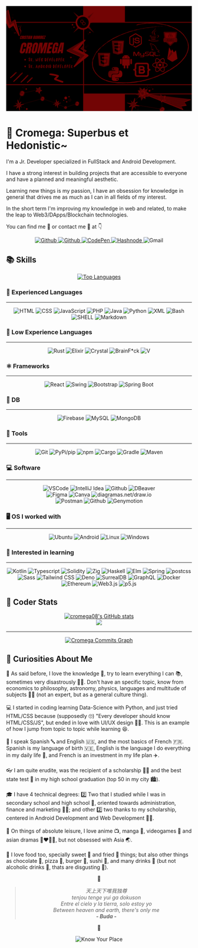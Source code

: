 <div align="center">
  <img src="https://github.com/cromega08/Cromega08/blob/main/imgs/cromega_banner.png?raw=true" alt="Cromega Footer"/>
</div>

# 👑 Cromega: Superbus et Hedonistic~

I'm a Jr. Developer specialized in FullStack and Android Development.

I have a strong interest in building projects that are accessible to everyone and have a planned and meaningful aesthetic.

Learning new things is my passion, I have an obsession for knowledge in general that drives me as much as I can in all fields of my interest.

In the short term I'm improving my knowledge in web and related, to make the leap to Web3/DApps/Blockchain technologies.

You can find me 🖖 or contact me 🤙 at 👇

<div align="center">
  <a href="https://www.github.com/cromega08" target="_blank" rel="noreferrer">
    <img src="https://img.shields.io/badge/-Github-720404?logo=github&logoColor=181717&style=for-the-badge&logoWidth=50" alt="Github">
  </a>
  <a href="https://www.linkedin.com/in/crjrg/" target="_blank" rel="noreferrer">
    <img src="https://img.shields.io/badge/-LinkedIn-720404?logo=linkedin&logoColor=0A66C2&style=for-the-badge&logoWidth=50" alt="Github">
  </a>
  <a href="https://www.codepen.io/cromega08" target="_blank" rel="noreferrer">
    <img src="https://img.shields.io/badge/-CodePen-720404?logo=codepen&logoColor=000000&style=for-the-badge&logoWidth=50" alt="CodePen">
  </a>
  <a href="https://hashnode.com/@Cromega08" target="_blank" rel="noreferrer">
    <img src="https://img.shields.io/badge/-Hashnode-720404?logo=hashnode&logoColor=2962FF&style=for-the-badge&logoWidth=50" alt="Hashnode">
  </a>
    <img src="https://img.shields.io/badge/-cr.jrg08@gmail.com-720404?logo=gmail&logoColor=EA4335&style=for-the-badge&logoWidth=50" alt="Gmail">
</div>

## 📚 Skills

<div align="center">
  <a href="https://github.com/cromega08" align="center"><img src="https://github-readme-stats.vercel.app/api/top-langs/?username=cromega08&langs_count=10&title_color=0891b2&text_color=ffffff&icon_color=0891b2&bg_color=1c1917&hide_border=true&locale=en&custom_title=Top%20%Languages" alt="Top Languages" /></a>
</div>

### 📘 Experienced Languages 
---

<div align="center">
  <img src="https://img.shields.io/badge/-HTML-720404?logo=html5&logoColor=E34F26&style=for-the-badge&logoWidth=50" alt="HTML">
  <img src="https://img.shields.io/badge/-CSS-720404?logo=css3&logoColor=1572B6&style=for-the-badge&logoWidth=50" alt="CSS">
  <img src="https://img.shields.io/badge/-JavaScript-720404?logo=javascript&logoColor=F7DF1E&style=for-the-badge&logoWidth=50" alt="JavaScript">
  <img src="https://img.shields.io/badge/-PHP-720404?logo=php&logoColor=777BB4&style=for-the-badge&logoWidth=50" alt="PHP">
  <img src="https://img.shields.io/badge/-Java-720404?logo=openjdk&logoColor=FFFFFF&style=for-the-badge&logoWidth=50" alt="Java">
  <img src="https://img.shields.io/badge/-Python-720404?logo=python&logoColor=3776AB&style=for-the-badge&logoWidth=50" alt="Python">
  <img src="https://img.shields.io/badge/-XML-720404?logo=xml&logoColor=F7DF1E&style=for-the-badge&logoWidth=50" alt="XML">
  <img src="https://img.shields.io/badge/-Bash-720404?logo=gnubash&logoColor=4EAA25&style=for-the-badge&logoWidth=50" alt="Bash">
  <img src="https://img.shields.io/badge/-SHELL-720404?style=for-the-badge&logoWidth=50" alt="SHELL">  
  <img src="https://img.shields.io/badge/-Markdown-720404?logo=markdown&logoColor=000000&style=for-the-badge&logoWidth=50" alt="Markdown">
</div>

### 📗 Low Experience Languages
---

<div align="center">
  <img src="https://img.shields.io/badge/-Rust-720404?logo=rust&logoColor=000000&style=for-the-badge&logoWidth=50" alt="Rust">
  <img src="https://img.shields.io/badge/-Elixir-720404?logo=elixir&logoColor=4B275F&style=for-the-badge&logoWidth=50" alt="Elixir">
  <img src="https://img.shields.io/badge/-Crystal-720404?logo=crystal&logoColor=000000&style=for-the-badge&logoWidth=50" alt="Crystal">
  <img src="https://img.shields.io/badge/-BrainF*ck-720404?logo=brainfuck&logoColor=000000&style=for-the-badge&logoWidth=50" alt="BrainF*ck">
  <img src="https://img.shields.io/badge/-V-720404?logo=v&logoColor=5D87BF&style=for-the-badge&logoWidth=50" alt="V">
</div>

### ⚛️ Frameworks
---

<div align="center">
  <img src="https://img.shields.io/badge/-React-720404?logo=react&logoColor=61DAFB&style=for-the-badge&logoWidth=50" alt="React">
  <img src="https://img.shields.io/badge/-Swing-720404?logo=swing&logoColor=000000&style=for-the-badge&logoWidth=50" alt="Swing">
  <img src="https://img.shields.io/badge/-Bootstrap-720404?logo=bootstrap&logoColor=7952B3&style=for-the-badge&logoWidth=50" alt="Bootstrap">
  <img src="https://img.shields.io/badge/-Spring Boot-720404?logo=spring boot&logoColor=6DB33F&style=for-the-badge&logoWidth=50" alt="Spring Boot">
</div>

### 📑 DB
---

<div align="center">
  <img src="https://img.shields.io/badge/-Firebase-720404?logo=firebase&logoColor=FFCA28&style=for-the-badge&logoWidth=50" alt="Firebase">
  <img src="https://img.shields.io/badge/-MySQL-720404?logo=mysql&logoColor=4479A1&style=for-the-badge&logoWidth=50" alt="MySQL">
  <img src="https://img.shields.io/badge/-MongoDB-720404?logo=mongodb&logoColor=47A248&style=for-the-badge&logoWidth=50" alt="MongoDB">
</div>

### 🧰 Tools
---

<div align="center">
  <img src="https://img.shields.io/badge/-Git-720404?logo=git&logoColor=F05032&style=for-the-badge&logoWidth=50" alt="Git">
  <img src="https://img.shields.io/badge/-PyPi / pip-720404?logo=pypi&logoColor=3775A9&style=for-the-badge&logoWidth=50" alt="PyPi/pip">
  <img src="https://img.shields.io/badge/-npm-720404?logo=npm&logoColor=CB3837&style=for-the-badge&logoWidth=50" alt="npm">
  <img src="https://img.shields.io/badge/-Cargo-720404?logo=cargo&logoColor=000000&style=for-the-badge&logoWidth=50" alt="Cargo">
  <img src="https://img.shields.io/badge/-Gradle-720404?logo=gradle&logoColor=02303A&style=for-the-badge&logoWidth=50" alt="Gradle">
  <img src="https://img.shields.io/badge/-Maven-720404?logo=apache maven&logoColor=C71A36&style=for-the-badge&logoWidth=50" alt="Maven">
</div>

### 💻 Software
---

<div align="center">
  <img src="https://img.shields.io/badge/-VSCode-720404?logo=visual studio code&logoColor=007ACC&style=for-the-badge&logoWidth=50" alt="VSCode">
  <img src="https://img.shields.io/badge/-IntelliJ Idea-720404?logo=intellij idea&logoColor=000000&style=for-the-badge&logoWidth=50" alt="IntelliJ Idea">
  <img src="https://img.shields.io/badge/-Jupyter-720404?logo=jupyter&logoColor=F37626&style=for-the-badge&logoWidth=50" alt="Github">
   <img src="https://img.shields.io/badge/-DBeaver-720404?logo=dbeavercode&logoColor=000000&style=for-the-badge&logoWidth=50" alt="DBeaver">
  <br/>
  <img src="https://img.shields.io/badge/-Figma-720404?logo=figma&logoColor=F24E1E&style=for-the-badge&logoWidth=50" alt="Figma">
  <img src="https://img.shields.io/badge/-Canva-720404?logo=canva&logoColor=00C4CC&style=for-the-badge&logoWidth=50" alt="Canva">
  <img src="https://img.shields.io/badge/-diagrams.net/draw.io-720404?logo=diagrams.net&logoColor=F08705&style=for-the-badge&logoWidth=50" alt="diagramas.net/draw.io">
  <br/>
  <img src="https://img.shields.io/badge/-Postman-720404?logo=postman&logoColor=FF6C37&style=for-the-badge&logoWidth=50" alt="Postman">
  <img src="https://img.shields.io/badge/-Github-720404?logo=github&logoColor=181717&style=for-the-badge&logoWidth=50" alt="Github">
  <img src="https://img.shields.io/badge/-Genymotion-720404?logo=dbeavercode&logoColor=000000&style=for-the-badge&logoWidth=50" alt="Genymotion">
</div>

### 🖥️ OS I worked with
---

<div align="center">
  <img src="https://img.shields.io/badge/-Ubuntu-720404?logo=ubuntu&logoColor=E95420&style=for-the-badge&logoWidth=50" alt="Ubuntu">
  <img src="https://img.shields.io/badge/-Android-720404?logo=android&logoColor=3DDC84&style=for-the-badge&logoWidth=50" alt="Android">
  <img src="https://img.shields.io/badge/-Linux-720404?logo=linux&logoColor=FCC624&style=for-the-badge&logoWidth=50" alt="Linux">
  <img src="https://img.shields.io/badge/-Windows-720404?logo=windows&logoColor=0078D6&style=for-the-badge&logoWidth=50" alt="Windows">
</div>

### 📓 Interested in learning
---

<div align="center">
  <img src="https://img.shields.io/badge/-Kotlin-720404?logo=kotlin&logoColor=F52FF&style=for-the-badge&logoWidth=50" alt="Kotlin">
  <img src="https://img.shields.io/badge/-TypeScript-720404?logo=typescript&logoColor=3178C6&style=for-the-badge&logoWidth=50" alt="Typescript">
  <img src="https://img.shields.io/badge/-Solidity-720404?logo=solidity&logoColor=363636&style=for-the-badge&logoWidth=50" alt="Solidity">
  <img src="https://img.shields.io/badge/-Zig-720404?logo=zig&logoColor=F7A41D&style=for-the-badge&logoWidth=50" alt="Zig">
  <img src="https://img.shields.io/badge/-Haskell-720404?logo=haskell&logoColor=5D4F85&style=for-the-badge&logoWidth=50" alt="Haskell">
  <img src="https://img.shields.io/badge/-Elm-720404?logo=elm&logoColor=1293D8&style=for-the-badge&logoWidth=50" alt="Elm">
  <img src="https://img.shields.io/badge/-Spring-720404?logo=spring&logoColor=6DB33F&style=for-the-badge&logoWidth=50" alt="Spring">
  <img src="https://img.shields.io/badge/-PostCSS-720404?logo=postcss&logoColor=DD3A0A&style=for-the-badge&logoWidth=50" alt="postcss">
  <img src="https://img.shields.io/badge/-Sass-720404?logo=sass&logoColor=CC6699&style=for-the-badge&logoWidth=50" alt="Sass">
  <img src="https://img.shields.io/badge/-Tailwind CSS-720404?logo=tailwind css&logoColor=06B6D4&style=for-the-badge&logoWidth=50" alt="Tailwind CSS">
  <img src="https://img.shields.io/badge/-Deno-720404?logo=deno&logoColor=000000&style=for-the-badge&logoWidth=50" alt="Deno">
  <img src="https://img.shields.io/badge/-SurrealDB-720404?logo=surrealdb&logoColor=FF00A0&style=for-the-badge&logoWidth=50" alt="SurrealDB">
  <img src="https://img.shields.io/badge/-GraphQL-720404?logo=graphql&logoColor=E10098&style=for-the-badge&logoWidth=50" alt="GraphQL">
  <img src="https://img.shields.io/badge/-Docker-720404?logo=docker&logoColor=2496ED&style=for-the-badge&logoWidth=50" alt="Docker">
  <img src="https://img.shields.io/badge/-Ethereum-720404?logo=ethereum&logoColor=3C3C3D&style=for-the-badge&logoWidth=50" alt="Ethereum">
  <img src="https://img.shields.io/badge/-Web3.js-720404?logo=web3.js&logoColor=000000&style=for-the-badge&logoWidth=50" alt="Web3.js">
  <img src="https://img.shields.io/badge/-p5.js-720404?logo=p5.js&logoColor=ED225D&style=for-the-badge&logoWidth=50" alt="p5.js">
</div>

## 💎 Coder Stats

<div align="center">
  <a href="http://www.github.com/cromega08"><img src="https://github-readme-stats.vercel.app/api?username=cromega08&show_icons=true&hide=stars,&count_private=true&title_color=ef4444&text_color=a855f7&icon_color=6366f1&bg_color=1c1917&hide_border=true&show_icons=true" alt="cromega08's GitHub stats" /></a>
</div>

<!-- --- -->

<div align="center">
  <a href="http://www.github.com/cromega08"><img src="https://github-readme-streak-stats.herokuapp.com/?user=cromega08&stroke=a855f7&background=1c1917&ring=ef4444&fire=ef4444&currStreakNum=a855f7&currStreakLabel=ef4444&sideNums=a855f7&sideLabels=a855f7&dates=a855f7&hide_border=true" /></a>
</div>

---

<div align="center">
  <a href="http://www.github.com/cromega08"><img src="https://github-readme-activity-graph.cyclic.app/graph?username=cromega08&bg_color=1c1917&color=a855f7&line=6366f1&point=a855f7&area_color=1c1917&area=true&hide_border=true&custom_title=Cromega%20Commits%20Graph" alt="Cromega Commits Graph" /></a>
</div>

## 🤴 Curiosities About Me

🖤 As said before, I love the knowledge 📖, try to learn everything I can 📚, sometimes very disastrously 😵‍💫. Don't have an specific topic, know from economics to philosophy, astronomy, physics, languages and multitude of subjects 👨‍🔬 (not an expert, but as a general culture thing).
<br/><br/>
💻 I started in coding learning Data-Science with Python, and just tried HTML/CSS because (supposedly 🙄) "Every developer should know HTML/CSS/JS", but ended in love with UI/UX design 👨‍🎨. This is an example of how I jump from topic to topic while learning 😆.
<br/><br/>
💬 I speak Spanish 🔤 and English 🇺🇸, and the most basics of French 🇫🇷. Spanish is my language of birth 🇻🇪, English is the language I do everything in my daily life 🌇, and French is an investment in my life plan ✈️.
<br/><br/>
👓 I am quite erudite, was the recipient of a scholarship 👨‍🎓 and the best state test 📄 in my high school graduation (top 50 in my city 🏙️).
<br/><br/>
🎓 I have 4 technical degrees: 2️⃣ Two that I studied while I was in secondary school and high school 🏫, oriented towards administration, finance and marketing 👨‍💼; and other 2️⃣ two thanks to my scholarship, centered in Android Development and Web Development 👨‍💻.
<br/><br/>
🫰 On things of absolute leisure, I love anime 📺, manga 📙, videogames 👾 and asian dramas 👩‍❤️‍💋‍👨, but not obsessed with Asia 🌏.
<br/><br/>
🥫 I love food too, specially sweet 🍰 and fried 🍤 things; but also other things as chocolate 🍫, pizza 🍕, burger 🍔, sushi 🍣, and many drinks 🥛 (but not alcoholic drinks 🥃, thats are disgusting 🤮).

<div align="center">
  
👑
> _天上天下唯我独尊_ <br/> _tenjou tenge yui ga dokuson_ <br/> _Entre el cielo y la tierra, solo estoy yo_ <br/> _Between heaven and earth, there's only me_ <br/> **- _Buda_ -**<br/>

👹

  <img src="https://media.tenor.com/Tr_v0-toZkoAAAAd/sakuna-fool.gif" alt="Know Your Place" title="Know Your Place"/>
</div>
